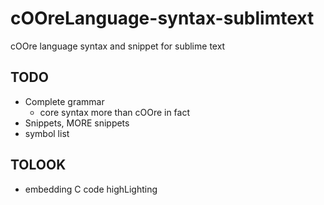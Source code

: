 cOOreLanguage-syntax-sublimtext
===============================

cOOre language syntax and snippet for sublime text


TODO
-----
- Complete grammar
  - core syntax more than cOOre in fact
- Snippets, MORE snippets
- symbol list

TOLOOK
----

- embedding C code highLighting
